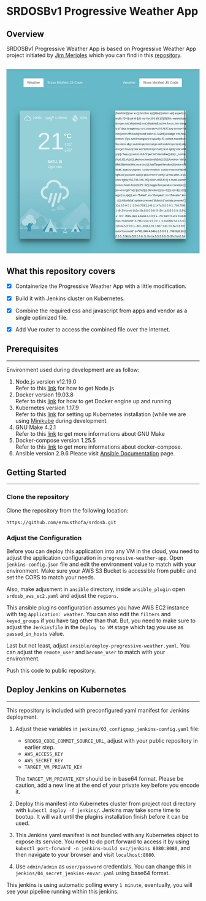 # SRDOSBv1 Progressive Weather App

## Overview
SRDOSBv1 Progressive Weather App is based on Progressive Weather App project initiated by [Jim Merioles](https://github.com/jimmerioles) which you can find in this [repository](https://github.com/jimmerioles/progressive-weather-app).

![](img/image.jpg)
---

## What this repository covers
- [x] Containerize the Progressive Weather App with a little modification.
- [x] Build it with Jenkins cluster on Kubernetes.
- [x] Combine the required css and javascript from apps and vendor as a single optimized file.
- [x] Add Vue router to access the combined file over the internet.


## Prerequisites
---
Environment used during development are as follow:
1. Node.js version v12.19.0</br>
   Refer to this [link](https://nodejs.org/en/download/) for how to get Node.js
2. Docker version 19.03.8</br>
   Refer to this [link](https://docs.docker.com/engine/install/) for how to get Docker engine up and running
3. Kubernetes version 1.17.9</br>
   Refer to this [link](https://kubernetes.io/docs/setup/) for setting up Kubernetes installation (while we are using [Minikube](https://kubernetes.io/docs/tasks/tools/install-minikube/) during development.
4. GNU Make 4.2.1</br>
   Refer to this [link](https://www.gnu.org/software/make/) to get more informations about GNU Make
5. Docker-compose version 1.25.5</br>
   Refer to this [link](https://docs.docker.com/compose/install/) to get more informations about docker-compose.
6. Ansible version 2.9.6
   Please visit [Ansible Documentation](https://docs.ansible.com/ansible/latest/installation_guide/intro_installation.html) page.


## Getting Started
---

### Clone the repository
Clone the repository from the following location:
```
https://github.com/ermusthofa/srdosb.git
```

### Adjust the Configuration
Before you can deploy this application into any VM in the cloud, you need to adjust the application configuration in `progressive-weather-app`. Open `jenkins-config.json` file and edit the environment value to match with your environment. Make sure your AWS S3 Bucket is accessible from public and set the CORS to match your needs.

Also, make adjusment in `ansible` directory, inside `ansible_plugin` open `srdosb_aws_ec2.yaml` and adjust the `regions`.

This ansible plugins configuration assumes you have AWS EC2 instance with tag `Application: weather`. You can also edit the `filters` and `keyed_groups` if you have tag other than that. But, you need to make sure to adjust the `Jenkinsfile` in the `Deploy to VM` stage which tag you use as `passed_in_hosts` value.

Last but not least, adjust `ansible/deploy-progressive-weather.yaml`. You can adjust the `remote_user` and `become_user` to match with your environment.

Push this code to public repository.


## Deploy Jenkins on Kubernetes
---
This repository is included with preconfigured yaml manifest for Jenkins deployment.

1. Adjust these variables in `jenkins/03_configmap_jenkins-config.yaml` file:
   - `SRDOSB_CODE_COMMIT_SOURCE_URL`, adjust with your public repository in earlier step.
   - `AWS_ACCESS_KEY`
   - `AWS_SECRET_KEY`
   - `TARGET_VM_PRIVATE_KEY`
   
   The `TARGET_VM_PRIVATE_KEY` should be in base64 format. Please be caution, add a new line at the end of your private key before you encode it.
   
2. Deploy this manifest into Kubernetes cluster from project root directory with `kubectl deploy -f jenkins/`. Jenkins may take some time to bootup. It will wait until the plugins installation finish before it can be used.

3. This Jenkins yaml manifest is not bundled with any Kubernetes object to expose its service. You need to do port forward to access it by using `kubectl port-forward -n jenkins-build svc/jenkins 8080:8080`, and then navigate to your browser and visit `localhost:8080`.
   
4. Use `admin/admin` as `user/password` credentials. You can change this in `jenkins/04_secret_jenkins-envar.yaml` using base64 format.

This jenkins is using automatic polling every `1 minute`, eventually, you will see your pipeline running within this jenkins.